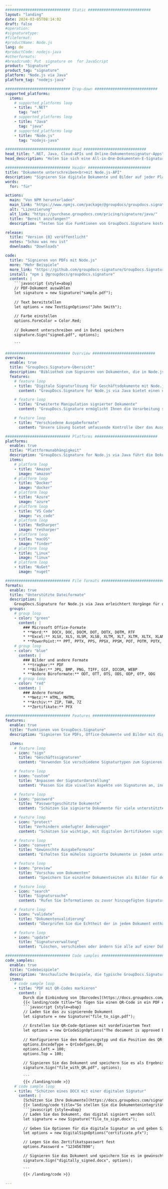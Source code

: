 ```yaml
---
############################# Static ############################
layout: "landing"
date: 2024-03-05T08:14:02
draft: false
#operation: 
#signaturetype: 
#fileformat: 
#productName: Node.js
lang: de
#productCode: nodejs-java
#otherformats: 
#breadcrumb: Put  signature on  for JavaScript
product: "Signature"
product_tag: "signature"
platform: "Node.js via Java"
platform_tag: "nodejs-java"

############################# Drop-down ############################
supported_platforms:
  items:
    # supported_platforms loop
    - title: ".NET"
      tag: "net"
    # supported_platforms loop
    - title: "Java"
      tag: "java"
    # supported_platforms loop
    - title: "Node.js"
      tag: "nodejs-java"

############################# Head ############################
head_title: ".NET, Java, Cloud-APIs und Online-Dokumentensignatur-Apps"
head_description: "Holen Sie sich eine All-in-One-Dokumenten-E-Signatur-Lösung für .NET-, Java- und Cloud-basierte Anwendungen. Signieren Sie gängige Dokumentenformate online mit der einfachen Drag-and-Drop-Funktion"

############################# Header ############################
title: "Dokumente unterschreiben<br>mit Node.js-API"
description: "Signieren Sie digitale Dokumente und Bilder auf jeder Plattform mit unseren flexiblen APIs und App-basierten Lösungen für Programmierer und Endbenutzer."
words:
  for: "für"

actions:
  main: "Von NPM herunterladen"
  main_link: "https://www.npmjs.com/package/@groupdocs/groupdocs.signature/"
  alt: "Lizenzierung"
  alt_link: "https://purchase.groupdocs.com/pricing/signature/java/"
  title: "Bereit anzufangen?"
  description: "Testen Sie die Funktionen von GroupDocs.Signature kostenlos oder fordern Sie eine Lizenz an"

release:
  title: "Version {0} veröffentlicht"
  notes: "Schau was neu ist"
  downloads: "Downloads"

code:
  title: "Signieren von PDFs mit Node.js"
  more: "Mehr Beispiele"
  more_link: "https://github.com/groupdocs-signature/GroupDocs.Signature-for-Node.js-via-Java/"
  install: "npm i @groupdocs/groupdocs.signature"
  content: |
    ```javascript {style=abap}   
    // PDF-Dokument auswählen
    let signature = new Signature("sample.pdf");
    
    // Text bereitstellen
    let options = new TextSignOptions("John Smith");
    
    // Farbe einstellen
    options.ForeColor = Color.Red;
    
    // Dokument unterschreiben und in Datei speichern
    signature.Sign("signed.pdf", options);
    
    ```

############################# Overview ############################
overview:
  enable: true
  title: "GroupDocs.Signature-Übersicht"
  description: "Bibliothek zum Signieren von Dokumenten, die in Node.js-Anwendungen verwendet werden kann"
  features:
    # feature loop
    - title: "Digitale Signaturlösung für Geschäftsdokumente mit Node.js"
      content: "GroupDocs.Signature for Node.js via Java bietet einen umfassenden Satz digitaler Signaturoptionen für PDF-, Office-Dokumente und Bilder. Es stehen Text, Barcodes, Bilder, digitale Zertifikate und Metadaten zur Verfügung. Eine optimierte Dokumentenverarbeitung sorgt für Effizienz."

    # feature loop
    - title: "Erweiterte Manipulation signierter Dokumente"
      content: "GroupDocs.Signature ermöglicht Ihnen die Verarbeitung signierter Dokumente. Suchen und validieren Sie Signaturen anhand verschiedener Kriterien. Extrahieren Sie außerdem detaillierte Dokumentinformationen oder generieren Sie Vorschaubilder von Seiten."

    # feature loop
    - title: "Verschiedene Ausgabeformate"
      content: "Unsere Lösung bietet umfassende Kontrolle über das Ausgabeformat signierter Dokumente. Positionieren Sie Signaturen präzise auf jeder Seite und passen Sie deren Erscheinungsbild an. Speichern Sie signierte Dokumente in zahlreichen unterstützten Formaten und sichern Sie diese optional mit Passwörtern."

############################# Platforms ############################
platforms:
  enable: true
  title: "Plattformunabhängigkeit"
  description: "GroupDocs.Signature for Node.js via Java führt die Dokumentenverarbeitung mit verschiedenen Betriebssystemen durch"
  items:
    # platform loop
    - title: "Amazon"
      image: "amazon"
    # platform loop
    - title: "Docker"
      image: "docker"
    # platform loop
    - title: "Azure"
      image: "azure"
    # platform loop
    - title: "VS Code"
      image: "vs_code"
    # platform loop
    - title: "ReSharper"
      image: "resharper"
    # platform loop
    - title: "macOS"
      image: "finder"
    # platform loop
    - title: "Linux"
      image: "linux"
    # platform loop
    - title: "NuGet"
      image: "nuget"

############################# File formats ############################
formats:
  enable: true
  title: "Unterstützte Dateiformate"
  description: |
    GroupDocs.Signature for Node.js via Java erleichtert Vorgänge für die [beliebten Dateiformate](https://docs.groupdocs.com/signature/java/supported-document-formats/).
  groups:
    # group loop
    - color: "green"
      content: |
        ### Microsoft Office-Formate
        * **Word:**  DOCX, DOC, DOCM, DOT, DOTX, DOTM, RTF
        * **Excel:** XLSX, XLS, XLSM, XLSB, XLTM, XLT, XLTM, XLTX, XLAM, SXC, SpreadsheetML
        * **PowerPoint:** PPT, PPTX, PPS, PPSX, PPSM, POT, POTM, POTX, PPTM
    # group loop
    - color: "blue"
      content: |
        ### Bilder und andere Formate
        * **tragbar:** PDF
        * **Bilder:** JPG, BMP, PNG, TIFF, GIF, DICOM, WEBP
        * **Andere Büroformate:** ODT, OTT, OTS, ODS, ODP, OTP, ODG
      # group loop
    - color: "red"
      content: |
        ### Andere Formate
        * **Netz:** HTML, MHTML
        * **Archiv:** ZIP, TAR, 7Z
        * **Zertifikate:** PFX

############################# Features ############################
features:
  enable: true
  title: "Funktionen von GroupDocs.Signature"
  description: "Signieren Sie PDFs, Office-Dokumente und Bilder mit digitalen Signaturen"

  items:
    # feature loop
    - icon: "sign"
      title: "Geschäftssignaturen"
      content: "Verwenden Sie verschiedene Signaturtypen zum Signieren von Dokumenten. Platzieren Sie digitale Signaturen präzise an jeder beliebigen Stelle auf der Seite."

    # feature loop
    - icon: "custom"
      title: "Anpassen der Signaturdarstellung"
      content: "Passen Sie die visuellen Aspekte von Signaturen an, indem Sie Farbe, Schriftart, Ränder, Drehung und mehr anpassen, um das gewünschte Ergebnis zu erzielen."

    # feature loop
    - icon: "password"
      title: "Passwortgeschützte Dokumente"
      content: "Schützen Sie signierte Dokumente für viele unterstützte Dokumentformate mit einem Passwort, um die Sicherheit zu erhöhen."

    # feature loop
    - icon: "protect"
      title: "Verhindern unbefugter Änderungen"
      content: "Schützen Sie wichtige, mit digitalen Zertifikaten signierte Geschäftsdokumente vor unbefugten Änderungen."

    # feature loop
    - icon: "convert"
      title: "Gewünschte Ausgabeformate"
      content: "Erhalten Sie mühelos signierte Dokumente in jedem unterstützten Format. Konvertieren Sie MS Word-Dokumente ganz einfach in das PDF-Format."

    # feature loop
    - icon: "preview"
      title: "Vorschau von Dokumenten"
      content: "Speichern Sie einzelne Dokumentseiten als Bilder für den zukünftigen Bedarf."

    # feature loop
    - icon: "search"
      title: "Signatursuche"
      content: "Rufen Sie Informationen zu zuvor hinzugefügten Signaturen in Ihren Dokumenten ab."

    # feature loop
    - icon: "validate"
      title: "Dokumentenvalidierung"
      content: "Überprüfen Sie die Echtheit der in jedem Dokument enthaltenen Unterschriften."

    # feature loop
    - icon: "update"
      title: "Signaturverwaltung"
      content: "Löschen, verschieben oder ändern Sie alle auf einer Dokumentseite platzierten Signaturen."

############################# Code samples ############################
code_samples:
  enable: true
  title: "Codebeispiele"
  description: "Anschauliche Beispiele, die typische GroupDocs.Signature for Node.js via Java-Vorgänge veranschaulichen"
  items:
    # code sample loop
    - title: "PDF mit QR-Codes markieren"
      content: |
        Durch die Einbindung von [Barcodes](https://docs.groupdocs.com/signature/java/esign-document-with-qr-code-signature/) in bestimmte PDF-Dokumentseiten können Geschäftsprozesse optimiert werden. Dieser Abschnitt enthält ein Beispiel für das Hinzufügen eines QR-Codes mit GroupDocs.Signature for Node.js via Java.
        {{< landing/code title="So fügen Sie einen QR-Code in ein PDF ein.">}}
        ```javascript {style=abap}
        // Laden Sie das zu signierende Dokument
        let signature = new Signature("file_to_sign.pdf");
        
        // Erstellen Sie QR-Code-Optionen mit vordefiniertem Text
        let options = new QrCodeSignOptions("The document is approved by John Smith");
        
        // Konfigurieren Sie den Kodierungstyp und die Position des QR-Codes auf der Seite
        options.EncodeType = QrCodeTypes.QR;
        options.Left = 100;
        options.Top = 100;
            
        // Signieren Sie das Dokument und speichern Sie es als Ergebnisdatei
        signature.Sign("file_with_QR.pdf", options);
        
        ```
        {{< /landing/code >}}
    # code sample loop
    - title: "Schützen eines DOCX mit einer digitalen Signatur"
      content: |
        [Schützen Sie Ihre Dokumente](https://docs.groupdocs.com/signature/java/esign-document-with-digital-signature/) durch Signaturen basierend auf digitalen Zertifikaten. Digitale Signaturen schützen Ihre Geschäftsdokumente vor Inhaltsänderungen.
        {{< landing/code title="So stellen Sie die Dokumentenintegrität sicher.">}}
        ```javascript {style=abap}   
        // Laden Sie das Dokument, das digital signiert werden soll
        let signature = new Signature("file_to_sign.docx");
        
        // Geben Sie Optionen für die digitale Signatur an und geben Sie den Pfad zur Zertifikatsdatei an
        let options = new DigitalSignOptions("certificate.pfx");

        // Legen Sie das Zertifikatspasswort fest
        options.Password = "1234567890";

        // Signieren Sie das Dokument und speichern Sie es im gewünschten Pfad
        signature.Sign("digitally_signed.docx", options);

        ```
        {{< /landing/code >}}

---
```

